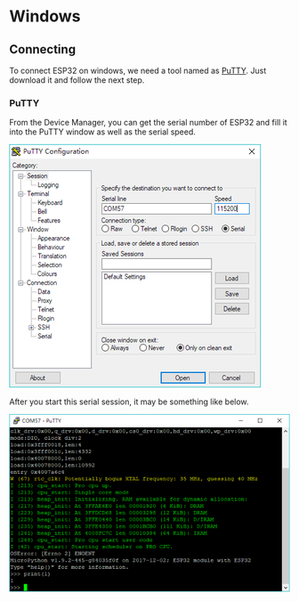 # Windows

## Connecting

To connect ESP32 on windows, we need a tool named as [PuTTY](https://www.putty.org/). Just download it and follow the next step.

### PuTTY

From the Device Manager, you can get the serial number of ESP32 and fill it into the PuTTY window as well as the serial speed.

![windows serial](/static/Installation/windows_serial.PNG)

After you start this serial session, it may be something like below.

![windows repl](/static/Installation/windows_repl.PNG)

